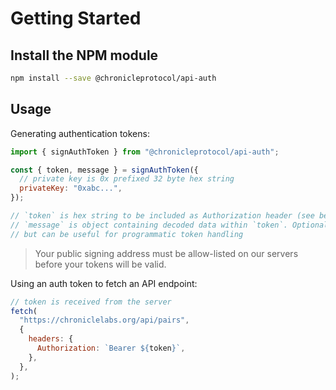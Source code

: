 # Getting Started

## Install the NPM module

```sh
npm install --save @chronicleprotocol/api-auth
```

## Usage

Generating authentication tokens:

```js
import { signAuthToken } from "@chronicleprotocol/api-auth";

const { token, message } = signAuthToken({
  // private key is 0x prefixed 32 byte hex string
  privateKey: "0xabc...",
});

// `token` is hex string to be included as Authorization header (see below)
// `message` is object containing decoded data within `token`. Optional,
// but can be useful for programmatic token handling

```

> Your public signing address must be allow-listed on our servers before your tokens will be valid.

Using an auth token to fetch an API endpoint:

```js
// token is received from the server
fetch(
  "https://chroniclelabs.org/api/pairs",
  {
    headers: {
      Authorization: `Bearer ${token}`,
    },
  },
);
```
